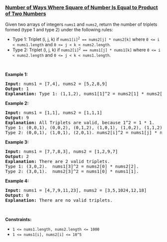 ### [Number of Ways Where Square of Number Is Equal to Product of Two Numbers](https://leetcode.com/problems/number-of-ways-where-square-of-number-is-equal-to-product-of-two-numbers)

<p>Given two arrays of integers&nbsp;<code>nums1</code> and <code>nums2</code>, return the number of triplets formed (type 1 and type 2) under the following rules:</p>

<ul>
	<li>Type 1: Triplet (i, j, k)&nbsp;if <code>nums1[i]<sup>2</sup>&nbsp;== nums2[j] * nums2[k]</code> where <code>0 &lt;= i &lt; nums1.length</code> and <code>0 &lt;= j &lt; k &lt; nums2.length</code>.</li>
	<li>Type 2:&nbsp;Triplet (i, j, k) if <code>nums2[i]<sup>2</sup>&nbsp;== nums1[j] * nums1[k]</code> where <code>0 &lt;= i &lt; nums2.length</code> and <code>0 &lt;= j &lt; k &lt; nums1.length</code>.</li>
</ul>

<p>&nbsp;</p>
<p><strong>Example 1:</strong></p>

<pre>
<strong>Input:</strong> nums1 = [7,4], nums2 = [5,2,8,9]
<strong>Output:</strong> 1
<strong>Explanation:</strong> Type 1: (1,1,2), nums1[1]^2 = nums2[1] * nums2[2]. (4^2 = 2 * 8). 
</pre>

<p><strong>Example 2:</strong></p>

<pre>
<strong>Input:</strong> nums1 = [1,1], nums2 = [1,1,1]
<strong>Output:</strong> 9
<strong>Explanation:</strong> All Triplets are valid, because 1^2 = 1 * 1.
Type 1: (0,0,1), (0,0,2), (0,1,2), (1,0,1), (1,0,2), (1,1,2).  nums1[i]^2 = nums2[j] * nums2[k].
Type 2: (0,0,1), (1,0,1), (2,0,1). nums2[i]^2 = nums1[j] * nums1[k].
</pre>

<p><strong>Example 3:</strong></p>

<pre>
<strong>Input:</strong> nums1 = [7,7,8,3], nums2 = [1,2,9,7]
<strong>Output:</strong> 2
<strong>Explanation:</strong> There are 2 valid triplets.
Type 1: (3,0,2).  nums1[3]^2 = nums2[0] * nums2[2].
Type 2: (3,0,1).  nums2[3]^2 = nums1[0] * nums1[1].
</pre>

<p><strong>Example 4:</strong></p>

<pre>
<strong>Input:</strong> nums1 = [4,7,9,11,23], nums2 = [3,5,1024,12,18]
<strong>Output:</strong> 0
<strong>Explanation:</strong> There are no valid triplets.
</pre>

<p>&nbsp;</p>
<p><strong>Constraints:</strong></p>

<ul>
	<li><code>1 &lt;= nums1.length, nums2.length &lt;= 1000</code></li>
	<li><code>1 &lt;= nums1[i], nums2[i] &lt;= 10^5</code></li>
</ul>
